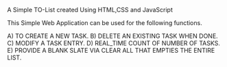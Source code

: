 A Simple TO-List created Using HTML,CSS and JavaScript


This Simple Web Application can be used for the following functions.

A) TO CREATE A NEW TASK.
B) DELETE AN EXISTING TASK WHEN DONE.
C) MODIFY A TASK ENTRY.
D) REAL_TIME COUNT OF NUMBER OF TASKS.
E) PROVIDE A BLANK SLATE VIA CLEAR ALL THAT EMPTIES THE ENTIRE LIST.

